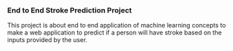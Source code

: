 ### End to End Stroke Prediction Project

This project is about end to end application of machine learning concepts
to make a web application to predict if a person will have stroke based on the
inputs provided by the user.
